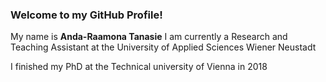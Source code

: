 ### Welcome to my GitHub Profile!

My name is **Anda-Raamona Tanasie** 
I am currently a Research and Teaching Assistant at the University of Applied Sciences Wiener Neustadt

I finished my PhD at the Technical university of Vienna in 2018

 
<div id="Fotter" align="center">
  <img src="https://komarev.com/ghpvc/?username=AndaLatif&style=flat-square&color=blue" alt=""/>
</div>
